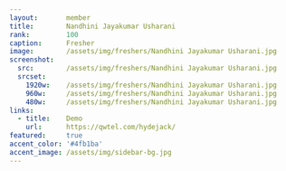 ```yaml
---
layout:       member
title:        Nandhini Jayakumar Usharani
rank:         100
caption:      Fresher
image:        /assets/img/freshers/Nandhini Jayakumar Usharani.jpg
screenshot:
  src:        /assets/img/freshers/Nandhini Jayakumar Usharani.jpg
  srcset:
    1920w:    /assets/img/freshers/Nandhini Jayakumar Usharani.jpg
    960w:     /assets/img/freshers/Nandhini Jayakumar Usharani.jpg
    480w:     /assets/img/freshers/Nandhini Jayakumar Usharani.jpg
links:
  - title:    Demo
    url:      https://qwtel.com/hydejack/
featured:     true
accent_color: '#4fb1ba'
accent_image: /assets/img/sidebar-bg.jpg
---
```

